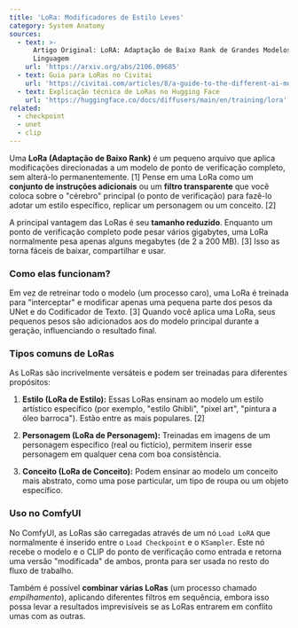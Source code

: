 ```yaml
---
title: 'LoRa: Modificadores de Estilo Leves'
category: System Anatomy
sources:
  - text: >-
      Artigo Original: LoRA: Adaptação de Baixo Rank de Grandes Modelos de
      Linguagem
    url: 'https://arxiv.org/abs/2106.09685'
  - text: Guia para LoRas no Civitai
    url: 'https://civitai.com/articles/8/a-guide-to-the-different-ai-model-types'
  - text: Explicação técnica de LoRas no Hugging Face
    url: 'https://huggingface.co/docs/diffusers/main/en/training/lora'
related:
  - checkpoint
  - unet
  - clip
---
```


Uma **LoRa (Adaptação de Baixo Rank)** é um pequeno arquivo que aplica modificações direcionadas a um modelo de ponto de verificação completo, sem alterá-lo permanentemente. [1] Pense em uma LoRa como um **conjunto de instruções adicionais** ou um **filtro transparente** que você coloca sobre o "cérebro" principal (o ponto de verificação) para fazê-lo adotar um estilo específico, replicar um personagem ou um conceito. [2]

A principal vantagem das LoRas é seu **tamanho reduzido**. Enquanto um ponto de verificação completo pode pesar vários gigabytes, uma LoRa normalmente pesa apenas alguns megabytes (de 2 a 200 MB). [3] Isso as torna fáceis de baixar, compartilhar e usar.

### Como elas funcionam?

Em vez de retreinar todo o modelo (um processo caro), uma LoRa é treinada para "interceptar" e modificar apenas uma pequena parte dos pesos da UNet e do Codificador de Texto. [3] Quando você aplica uma LoRa, seus pequenos pesos são adicionados aos do modelo principal durante a geração, influenciando o resultado final.

### Tipos comuns de LoRas

As LoRas são incrivelmente versáteis e podem ser treinadas para diferentes propósitos:

1.  **Estilo (LoRa de Estilo):**
    Essas LoRas ensinam ao modelo um estilo artístico específico (por exemplo, "estilo Ghibli", "pixel art", "pintura a óleo barroca"). Estão entre as mais populares. [2]

2.  **Personagem (LoRa de Personagem):**
    Treinadas em imagens de um personagem específico (real ou fictício), permitem inserir esse personagem em qualquer cena com boa consistência.

3.  **Conceito (LoRa de Conceito):**
    Podem ensinar ao modelo um conceito mais abstrato, como uma pose particular, um tipo de roupa ou um objeto específico.

### Uso no ComfyUI

No ComfyUI, as LoRas são carregadas através de um nó `Load LoRA` que normalmente é inserido entre o `Load Checkpoint` e o `KSampler`. Este nó recebe o modelo e o CLIP do ponto de verificação como entrada e retorna uma versão "modificada" de ambos, pronta para ser usada no resto do fluxo de trabalho.

Também é possível **combinar várias LoRas** (um processo chamado *empilhamento*), aplicando diferentes filtros em sequência, embora isso possa levar a resultados imprevisíveis se as LoRas entrarem em conflito umas com as outras.
